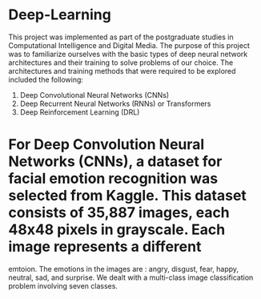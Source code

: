 # Deep-Learning
This project was implemented as part of the postgraduate studies in Computational Intelligence and Digital Media. 
The purpose of this project was to familiarize ourselves with the basic types of deep neural network architectures and their training to solve problems of our choice. The architectures and training methods that were required to be explored included the following:

1. Deep Convolutional Neural Networks (CNNs)
2. Deep Recurrent Neural Networks (RNNs) or Transformers
3. Deep Reinforcement Learning (DRL)



# For Deep Convolution Neural Networks (CNNs), a dataset for facial emotion recognition was selected from Kaggle. This dataset consists of 35,887 images, each 48x48 pixels in grayscale. Each image represents a different
emtoion. The emotions in the images are : angry, disgust, fear, happy, neutral, sad, and surprise. We dealt with a multi-class image classification problem involving seven classes.

